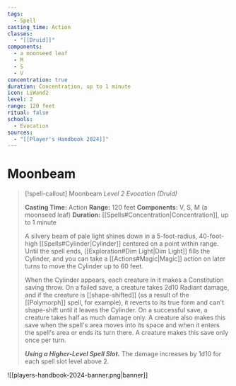 ```yaml
---
tags:
  - Spell
casting_time: Action
classes:
  - "[[Druid]]"
components:
  - a moonseed leaf
  - M
  - S
  - V
concentration: true
duration: Concentration, up to 1 minute
icon: LiWand2
level: 2
range: 120 feet
ritual: false
schools:
  - Evocation
sources:
  - "[[Player's Handbook 2024]]"
---
```


# Moonbeam

>[!spell-callout] Moonbeam
>_Level 2 Evocation (Druid)_
>
>**Casting Time:** Action
>**Range:** 120 feet
>**Components:** V, S, M (a moonseed leaf)
>**Duration:** [[Spells#Concentration\|Concentration]], up to 1 minute
>
>A silvery beam of pale light shines down in a 5-foot-radius, 40-foot-high [[Spells#Cylinder\|Cylinder]] centered on a point within range. Until the spell ends, [[Exploration#Dim Light\|Dim Light]] fills the Cylinder, and you can take a [[Actions#Magic\|Magic]] action on later turns to move the Cylinder up to 60 feet.
>
>When the Cylinder appears, each creature in it makes a Constitution saving throw. On a failed save, a creature takes 2d10 Radiant damage, and if the creature is [[shape-shifted]] (as a result of the [[Polymorph]] spell, for example), it reverts to its true form and can't shape-shift until it leaves the Cylinder. On a successful save, a creature takes half as much damage only. A creature also makes this save when the spell's area moves into its space and when it enters the spell's area or ends its turn there. A creature makes this save only once per turn.
>
>**_Using a Higher-Level Spell Slot._** The damage increases by 1d10 for each spell slot level above 2.


![[players-handbook-2024-banner.png|banner]]
